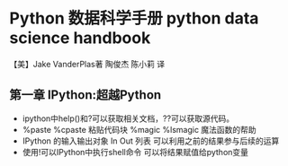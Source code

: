 # Python 数据科学手册 python data science handbook
【美】Jake VanderPlas著 陶俊杰 陈小莉 译

## 第一章 IPython:超越Python
- ipython中help()和?可以获取相关文档，??可以获取源代码。
- %paste %cpaste 粘贴代码块 %magic %lsmagic 魔法函数的帮助
- IPython 的输入输出对象 In Out 列表 可以利用之前的结果参与后续的运算
- 使用!可以IPython中执行shell命令 可以将结果赋值给python变量